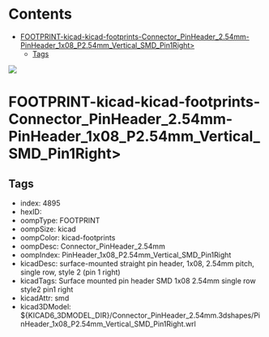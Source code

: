 



Contents
========

* [FOOTPRINT-kicad-kicad-footprints-Connector_PinHeader_2.54mm-PinHeader_1x08_P2.54mm_Vertical_SMD_Pin1Right>](#footprint-kicad-kicad-footprints-connector_pinheader_254mm-pinheader_1x08_p254mm_vertical_smd_pin1right)
	* [Tags](#tags)
  
![][im]
# FOOTPRINT-kicad-kicad-footprints-Connector_PinHeader_2.54mm-PinHeader_1x08_P2.54mm_Vertical_SMD_Pin1Right>

## Tags

- index: 4895
- hexID: 
- oompType: FOOTPRINT
- oompSize: kicad
- oompColor: kicad-footprints
- oompDesc: Connector_PinHeader_2.54mm
- oompIndex: PinHeader_1x08_P2.54mm_Vertical_SMD_Pin1Right
- kicadDesc: surface-mounted straight pin header, 1x08, 2.54mm pitch, single row, style 2 (pin 1 right)
- kicadTags: Surface mounted pin header SMD 1x08 2.54mm single row style2 pin1 right
- kicadAttr: smd
- kicad3DModel: ${KICAD6_3DMODEL_DIR}/Connector_PinHeader_2.54mm.3dshapes/PinHeader_1x08_P2.54mm_Vertical_SMD_Pin1Right.wrl



[im]: image.png
